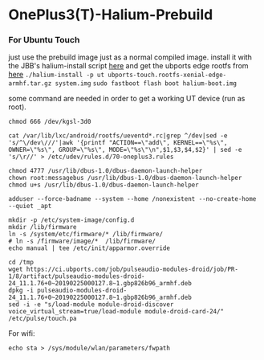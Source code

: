 # OnePlus3(T)-Halium-Prebuild

### For Ubuntu Touch

just use the prebuild image just as  a normal compiled image.
install it with the JBB's halium-install script [here](https://github.com/JBBgameich/halium-install)
and get the ubports edge rootfs from [here](https://ci.ubports.com/job/xenial-edge-rootfs-armhf/lastSuccessfulBuild/artifact/out/ubports-touch.rootfs-xenial-edge-armhf.tar.gz)
```./halium-install -p ut ubports-touch.rootfs-xenial-edge-armhf.tar.gz system.img```
```sudo fastboot flash boot halium-boot.img```


some command are needed in order to get a working UT device (run as root).
```
chmod 666 /dev/kgsl-3d0

cat /var/lib/lxc/android/rootfs/ueventd*.rc|grep ^/dev|sed -e 's/^\/dev\///'|awk '{printf "ACTION==\"add\", KERNEL==\"%s\", OWNER=\"%s\", GROUP=\"%s\", MODE=\"%s\"\n",$1,$3,$4,$2}' | sed -e 's/\r//' > /etc/udev/rules.d/70-oneplus3.rules

chmod 4777 /usr/lib/dbus-1.0/dbus-daemon-launch-helper
chown root:messagebus /usr/lib/dbus-1.0/dbus-daemon-launch-helper
chmod u+s /usr/lib/dbus-1.0/dbus-daemon-launch-helper

adduser --force-badname --system --home /nonexistent --no-create-home --quiet _apt

mkdir -p /etc/system-image/config.d
mkdir /lib/firmware
ln -s /system/etc/firmware/* /lib/firmware/
# ln -s /firmware/image/*  /lib/firmware/
echo manual | tee /etc/init/apparmor.override

cd /tmp
wget https://ci.ubports.com/job/pulseaudio-modules-droid/job/PR-1/8/artifact/pulseaudio-modules-droid-24_11.1.76+0~20190225000127.8~1.gbp826b96_armhf.deb
dpkg -i pulseaudio-modules-droid-24_11.1.76+0~20190225000127.8~1.gbp826b96_armhf.deb
sed -i -e "s/load-module module-droid-discover voice_virtual_stream=true/load-module module-droid-card-24/" /etc/pulse/touch.pa

```

For wifi:
```
echo sta > /sys/module/wlan/parameters/fwpath
```

